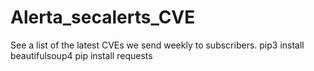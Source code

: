 # Alerta_secalerts_CVE
See a list of the latest CVEs we send weekly to subscribers.
pip3 install beautifulsoup4
pip install requests
